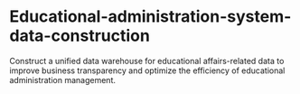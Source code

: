 # Educational-administration-system-data-construction
Construct a unified data warehouse for educational affairs-related data to improve business transparency and optimize the efficiency of educational administration management.
